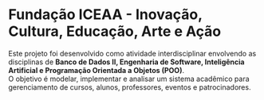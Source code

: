 # Fundação ICEAA - Inovação, Cultura, Educação, Arte e Ação

Este projeto foi desenvolvido como atividade interdisciplinar envolvendo as disciplinas de **Banco de Dados II, Engenharia de Software, Inteligência Artificial e Programação Orientada a Objetos (POO)**.  
O objetivo é modelar, implementar e analisar um sistema acadêmico para gerenciamento de cursos, alunos, professores, eventos e patrocinadores.
